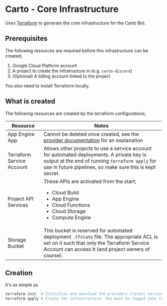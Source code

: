 # Carto - Core Infrastructure

Uses [Terraform](terraform.io) to generate the core infrastructure for the Carto Bot.

## Prerequisites

The following resources are required before this infrastructure can be created;

1. Google Cloud Platform account
2. A project to create the infratructure in (e.g. `carto-discord`)
3. (Optional) A billing account linked to the project

You also need to install Terraform locally.

## What is created

The following resources are created by the terraform configurations;

| Resource                  | Notes                                                                                                                                                                                                    |
| ------------------------- | -------------------------------------------------------------------------------------------------------------------------------------------------------------------------------------------------------- |
| App Engine App            | Cannot be deleted once created, see the [provider documentation](https://registry.terraform.io/providers/hashicorp/google/latest/docs/resources/app_engine_application) for an explanation               |
| Terraform Service Account | Allows other projects to use a service account for automated deployments. A private key is output at the end of running `terraform apply` for use in future pipelines, so make sure this is kept secret. |
| Project API Services      | These APIs are activated from the start; <br/><ul><li>Cloud Build</li><li>App Engine</li><li>Cloud Functions</li><li>Cloud Storage</li><li>Compute Engine</li></ul>                                      |
| Storage Bucket            | This bucket is reserved for automated deployment `.tfstate` file. The appropriate ACL is set on it such that only the Terraform Service Account can access it (and project owners of course).            |

## Creation

It's as simple as

```bash
terraform init  # Initialise and download the providers (latest version)
terraform apply # Create the infrastructure. You must be logged into the gcloud cli
```
